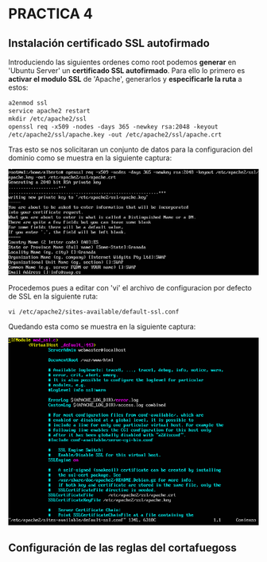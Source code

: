 # PRACTICA 4

## Instalación certificado SSL autofirmado
Introduciendo las siguientes ordenes como root podemos **generar** en 'Ubuntu Server' un **certificado SSL autofirmado**. Para ello lo primero es **activar el modulo SSL** de 'Apache', generarlos y **especificarle la ruta** a estos:

	a2enmod ssl
	service apache2 restart
	mkdir /etc/apache2/ssl
	openssl req -x509 -nodes -days 365 -newkey rsa:2048 -keyout /etc/apache2/ssl/apache.key -out /etc/apache2/ssl/apache.crt

Tras esto se nos solicitaran un conjunto de datos para la configuracion del dominio como se muestra en la siguiente captura:

![imagen](https://github.com/Alberto93GV/SWAP/blob/master/Practica4/config_dominio.png)

Procedemos pues a editar con 'vi' el archivo de configuracion por defecto de SSL en la siguiente ruta:

	vi /etc/apache2/sites-available/default-ssl.conf

Quedando esta como se muestra en la siguiente captura:

![imagen](https://github.com/Alberto93GV/SWAP/blob/master/Practica4/config_ssl.png)


## Configuración de las reglas del cortafuegoss




